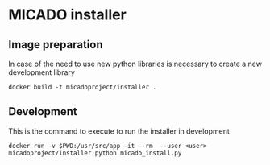 # MICADO installer

## Image preparation
In case of the need to use new python libraries is necessary to create a new development library
```
docker build -t micadoproject/installer .
```

## Development
This is the command to execute to run the installer in development
```
docker run -v $PWD:/usr/src/app -it --rm  --user <user> micadoproject/installer python micado_install.py
```
